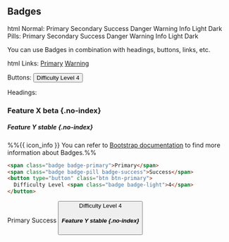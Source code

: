 ## Badges

<include src="codeAndOutput.md" boilerplate >
<variable name="highlightStyle">html</variable>
<variable name="code">
Normal:
<span class="badge badge-primary">Primary</span>
<span class="badge badge-secondary">Secondary</span>
<span class="badge badge-success">Success</span>
<span class="badge badge-danger">Danger</span>
<span class="badge badge-warning">Warning</span>
<span class="badge badge-info">Info</span>
<span class="badge badge-light">Light</span>
<span class="badge badge-dark">Dark</span>
<br>Pills:
<span class="badge badge-pill badge-primary">Primary</span>
<span class="badge badge-pill badge-secondary">Secondary</span>
<span class="badge badge-pill badge-success">Success</span>
<span class="badge badge-pill badge-danger">Danger</span>
<span class="badge badge-pill badge-warning">Warning</span>
<span class="badge badge-pill badge-info">Info</span>
<span class="badge badge-pill badge-light">Light</span>
<span class="badge badge-pill badge-dark">Dark</span>
</variable>
</include>

You can use Badges in combination with headings, buttons, links, etc.

<include src="codeAndOutput.md" boilerplate >
<variable name="highlightStyle">html</variable>
<variable name="code">
Links:
<a href="#" class="badge badge-primary">Primary</a>
<a href="#" class="badge badge-pill badge-warning">Warning</a>

Buttons:
<button type="button" class="btn btn-primary">
  Difficulty Level <span class="badge badge-light">4</span>
</button>

Headings:

### Feature X <span class="badge badge-danger">beta</span> {.no-index}
##### Feature Y <span class="badge badge-pill badge-success">stable</span> {.no-index}
</variable>
</include>


<div class="indented">

%%{{ icon_info }} You can refer to [Bootstrap documentation](https://getbootstrap.com/docs/5.1/components/badge/) to find more information about Badges.%%
</div>


<span id="short" class="d-none">

```markdown
<span class="badge badge-primary">Primary</span>
<span class="badge badge-pill badge-success">Success</span>
<button type="button" class="btn btn-primary">
  Difficulty Level <span class="badge badge-light">4</span>
</button>
```
</span>

<span id="examples" class="d-none">

<span class="badge badge-primary">Primary</span>
<span class="badge badge-pill badge-success">Success</span>
<button type="button" class="btn btn-primary">
  Difficulty Level <span class="badge badge-light">4</span>
##### Feature Y <span class="badge badge-pill badge-warning">stable</span> {.no-index}
</button>
</span>
